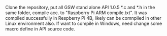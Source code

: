Clone the repository, put all GSW stand alone API 1.0.5 *.c and *.h in the same folder, compile acc. to "Raspberry Pi ARM compile.txt". It was compiled successfully in Respberry Pi 4B, likely can be comnpiled in other Linux environment also. If want to compile in Windows, need change some macro define in API source code.
